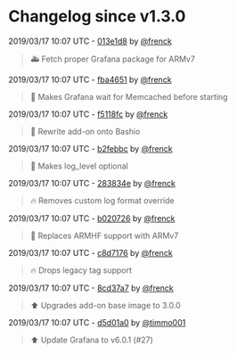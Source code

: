 # Changelog since v1.3.0

2019/03/17 10:07 UTC - [013e1d8](https://github.com/hassio-addons/addon-grafana/commit/013e1d8c0007222dad685202f977e971fc26dade) by [@frenck](https://github.com/frenck)
> :ambulance: Fetch proper Grafana package for ARMv7 

2019/03/17 10:07 UTC - [fba4651](https://github.com/hassio-addons/addon-grafana/commit/fba4651e13b5e4d3e79e9b9acb56326afca6e7c5) by [@frenck](https://github.com/frenck)
> :hammer: Makes Grafana wait for Memcached before starting 

2019/03/17 10:07 UTC - [f5118fc](https://github.com/hassio-addons/addon-grafana/commit/f5118fcf6f6ed066d41041f4f56d85bb5cf9b616) by [@frenck](https://github.com/frenck)
> :hammer: Rewrite add-on onto Bashio 

2019/03/17 10:07 UTC - [b2febbc](https://github.com/hassio-addons/addon-grafana/commit/b2febbcf920dd5a1a19a2bab9c11adc8e059464a) by [@frenck](https://github.com/frenck)
> :hammer: Makes log_level optional 

2019/03/17 10:07 UTC - [283834e](https://github.com/hassio-addons/addon-grafana/commit/283834e3c5475053a354dfa79efd00c91060f69e) by [@frenck](https://github.com/frenck)
> :fire: Removes custom log format override 

2019/03/17 10:07 UTC - [b020726](https://github.com/hassio-addons/addon-grafana/commit/b02072686ca0007572e61afbdac173dcc3c886fc) by [@frenck](https://github.com/frenck)
> :hammer: Replaces ARMHF support with ARMv7 

2019/03/17 10:07 UTC - [c8d7176](https://github.com/hassio-addons/addon-grafana/commit/c8d7176b113a507d1dec74063279847a951f0a8e) by [@frenck](https://github.com/frenck)
> :fire: Drops legacy tag support 

2019/03/17 10:07 UTC - [8cd37a7](https://github.com/hassio-addons/addon-grafana/commit/8cd37a715a0678923e93c1f7e51486074ac6b4cf) by [@frenck](https://github.com/frenck)
> :arrow_up: Upgrades add-on base image to 3.0.0 

2019/03/17 10:07 UTC - [d5d01a0](https://github.com/hassio-addons/addon-grafana/commit/d5d01a087b678d36a5c1b59d71ad2e24f177c8f8) by [@timmo001](https://github.com/timmo001)
> :arrow_up: Update Grafana to v6.0.1 (#27) 

